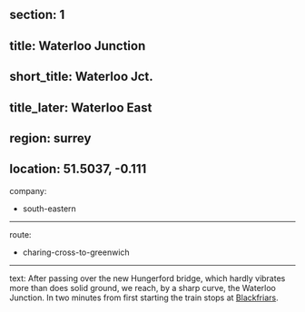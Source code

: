 section: 1
----
title: Waterloo Junction
----
short_title: Waterloo Jct.
----
title_later: Waterloo East
----
region: surrey
----
location: 51.5037, -0.111
----
company:
- south-eastern
----
route:
- charing-cross-to-greenwich
----
text: After passing over the new Hungerford bridge, which hardly vibrates more than does solid ground, we reach, by a sharp curve, the Waterloo Junction. In two minutes from first starting the train stops at [Blackfriars](/stations/blackfriars).
